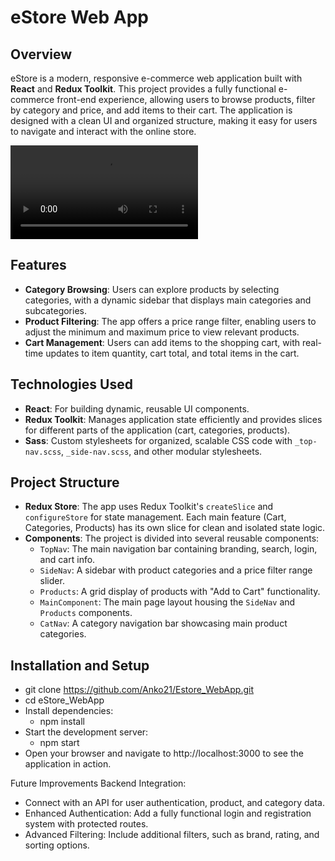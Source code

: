 # eStore Web App

## Overview

eStore is a modern, responsive e-commerce web application built with **React** and **Redux Toolkit**. This project provides a fully functional e-commerce front-end experience, allowing users to browse products, filter by category and price, and add items to their cart. The application is designed with a clean UI and organized structure, making it easy for users to navigate and interact with the online store.


![estore_video](docs/estore_video.mp4)


## Features

- **Category Browsing**: Users can explore products by selecting categories, with a dynamic sidebar that displays main categories and subcategories.
- **Product Filtering**: The app offers a price range filter, enabling users to adjust the minimum and maximum price to view relevant products.
- **Cart Management**: Users can add items to the shopping cart, with real-time updates to item quantity, cart total, and total items in the cart.

## Technologies Used

- **React**: For building dynamic, reusable UI components.
- **Redux Toolkit**: Manages application state efficiently and provides slices for different parts of the application (cart, categories, products).
- **Sass**: Custom stylesheets for organized, scalable CSS code with `_top-nav.scss`, `_side-nav.scss`, and other modular stylesheets.

## Project Structure

- **Redux Store**: The app uses Redux Toolkit's `createSlice` and `configureStore` for state management. Each main feature (Cart, Categories, Products) has its own slice for clean and isolated state logic.
- **Components**: The project is divided into several reusable components:
  - `TopNav`: The main navigation bar containing branding, search, login, and cart info.
  - `SideNav`: A sidebar with product categories and a price filter range slider.
  - `Products`: A grid display of products with "Add to Cart" functionality.
  - `MainComponent`: The main page layout housing the `SideNav` and `Products` components.
  - `CatNav`: A category navigation bar showcasing main product categories.

## Installation and Setup
  - git clone https://github.com/Anko21/Estore_WebApp.git
  - cd eStore_WebApp
  - Install dependencies:
      - npm install
  - Start the development server:
      - npm start
- Open your browser and navigate to http://localhost:3000 to see the application in action.

Future Improvements
Backend Integration: 
- Connect with an API for user authentication, product, and category data.
- Enhanced Authentication: Add a fully functional login and registration system with protected routes.
- Advanced Filtering: Include additional filters, such as brand, rating, and sorting options.

